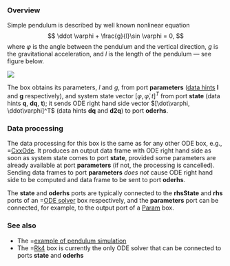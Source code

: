 ### Overview

Simple pendulum is described by well known nonlinear equation
$$
  \ddot \varphi + \frac{g}{l}\sin \varphi = 0,
$$
where $\varphi$ is the angle between the pendulum and the vertical direction, $g$ is the gravitational acceleration, and $l$ is the length of the pendulum &mdash; see figure below.

![](/img/-/pendulum.png)

The box obtains its parameters,  $l$ and $g$, from port **parameters** ([data hints](/doc#page/general-data) **l** and **g** respectively),
and system state vector $[\varphi, \dot\varphi, t]^T$ from port **state** (data hints **q**, **dq**, **t**);
it sends ODE right hand side vector $[\dot\varphi, \ddot\varphi]^T$ (data hints **dq** and **d2q**) to port **oderhs**.

### Data processing

The data processing for this box is the same as for any other ODE box, e.g., =[CxxOde](/doc#box/CxxOde).
It produces an output data frame with ODE right hand side as soon as system state comes to port **state**, provided
some parameters are already available at port **parameters** (if not, the processing is cancelled). Sending
data frames to port **parameters** *does not* cause ODE right hand side to be computed and data frame to be sent to port **oderhs**.

The **state** and **oderhs** ports are typically connected to the **rhsState** and **rhs** ports of an =[ODE solver](/doc#box/Rk4) box respectively,
and the **parameters** port can be connected, for example, to the output port of a [Param](/doc#box/Param) box.

### See also

- The =[example of pendulum simulation](/editor?sim=simple-pendulum-1)
- The =[Rk4](/doc#box/Rk4) box is currently the only ODE solver that can be connected to ports **state** and **oderhs**
